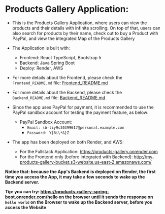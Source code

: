 # Products Gallery Application:

- This is the Products Gallery Application, where users can view the products and their details with infinite scrolling. On top of that, users can also search for products by their name, check out to buy a Product with PayPal, and view the integrated Map of the Products Gallery

- The Application is built with:

  - Frontend: React TypeScript, Bootstrap 5
  - Backend: Java Spring Boot
  - Deploy: Render, AWS

- For more details about the Frontend, please check the `Frontend_README.md` file: [Frontend_README.md](Frontend/products-gallery/Frontend_README.md)

- For more details about the Backend, please check the `Backend_README.md` file: [Backend_README.md](Backend/products-gallery/Backend_README.md)

- Since the app uses PayPal for payment, it is recommended to use the PayPal sandbox account for testing the payment feature, as below:

  - PayPal Sandbox Account:
    - `Email: sb-liy9s30399617@personal.example.com`
    - `Password: Y}8i\*&}Z`

- The app has been deployed on both Render, and AWS:
  - For the Fullstack Application: https://products-gallery.onrender.com
  - For the Frontend only (before integrated with Backend): http://my-products-gallery-bucket.s3-website.us-east-2.amazonaws.com/

**Notice that: because the App's Backend is deployed on Render, the first time you access the App, it may take a few seconds to wake up the Backend server.**

**Tip: you can try: https://products-gallery-spring-boot.onrender.com/hello on the browser until it sends the response on `hello world` on the Browser to wake up the Backend server, before you access the Website**
